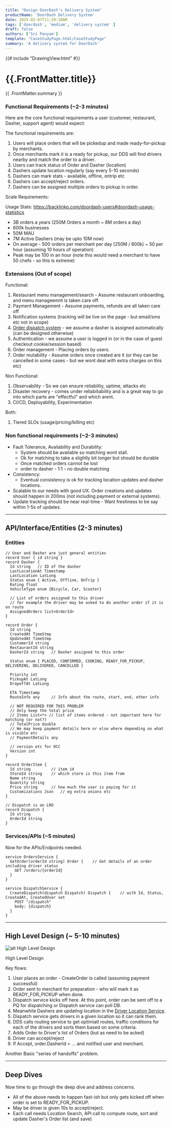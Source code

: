 ```yaml
---
title: "Design DoorDash's Delivery System"
productName: 'DoorDash Delivery System'
date: 2025-02-07T11:29:10AM
tags: ['doordash', 'medium', 'delivery system' ]
draft: false
authors: ['Sri Panyam']
template: "CaseStudyPage.html/CaseStudyPage"
summary: 'A delivery system for DoorDash'
---
```


{{# include "DrawingView.html" #}}

# {{.FrontMatter.title}}

{{ .FrontMatter.summary }}

### Functional Requirements (~2-3 minutes)

Here are the core functional requirements a user (customer, restaurant, Dasher, support agent) would expect:

The functional requirements are:

1. Users will place orders that will be pickedup and made ready-for-pickup by merchants.
2. Once merchants mark it is a ready for pickup, our DDS will find drivers nearby and match the order to a driver.
4. Users can track status of Order and Dasher (location)
5. Dashers update location regularly (say every 5-10 seconds)
6. Dashers can mark stats - available, offline, ontrip etc
7. Dashers can accept/reject orders.
8. Dashers can be assigned multiple orders to pickup in order.

Scale Requirements:

Usage Stats: https://backlinko.com/doordash-users#doordash-usage-statistics

* 3B orders a years (250M Orders a month ~ 8M orders a day)
* 600k businesses
* 50M MAU
* 7M Active Dashers (may be upto 10M now)
* On average - 500 orders per merchant per day (250M / 600k) ~ 50 per hour (assuming 10 hours of operation)
* Peak may be 100 in an hour (note this would need a merchant to have 50 chefs - so this is extreme)

### Extensions (Out of scope)

Functional:

1) Restaurant menu management/search - Assume restaurant onboarding, and menu manageemnt is taken care off.
2) Payment Management - Assume payments, refunds are all taken care off
3) Notification systems (tracking will be live on the page - but email/sms etc not in scope)
4) [Order dispatch system](../delivery_dispatch_system/index.md) - we assume a dasher is assigned automatically (can be designed otherwise)
5) Authentication - we assume a user is logged in (or in the case of guest checkout cookie/session based)
6) Order management - Placing orders by users.
7) Order mutability - Assume orders once created are it (or they can be cancelled in some cases - but we wont deal with
   extra charges on this etc)

Non Functional:
1) Observability - So we can ensure reliability, uptime, attacks etc
2) Disaster recovery - comes under reliabiliability and is a great way to go into which parts are "effectful" and which arent.
3) CI/CD, Deployability, Experimentation

Both:
1) Tiered SLOs (usage/pricing/billing etc)

### Non functional requirements (~2-3 minutes)

* Fault Tolerance, Availability and Durability:
  - System should be available so matching wont stall.
  - Ok for matching to take a slightly bit longer but should be durable
  - Once matched orders cannot be lost
  - order to dasher - 1:1 - no double matching
* Consistency:
  - Eventual consistency is ok for tracking location updates and dasher locations.
* Scalable to our needs with good UX.   Order creations and updates should happen in 200ms (not including payment or external systems).
* Update tracking should be near real-time - Want freshness to be say within 1-5s of updates.

---

## API/Interface/Entities (2-3 minutes)

### Entities
   
```
// User and Dasher are just general entities
record User { id string }
record Dasher {
  Id string   // ID of the dasher 
  LastLocationAt Timestamp
  LastLocation LatLong
  Status enum { Active, Offline, OnTrip }
  Rating float
  VehicleType enum {Bicycle, Car, Scooter}
  
  // List of orders assigned to this driver
  // for example the driver may be asked to do another order if it is on route
  AssignedOrders list<OrderId>
}

record Order {
  Id string
  CreatedAt TimeStmp
  UpdatedAt TimeStmp
  CustomerId string
  RestaurantId string
  DasherId string   // Dasher assigned to this order
  
  Status enum { PLACED, CONFIRMED, COOKING, READY_FOR_PICKUP, DELIVERING, DELIVERED, CANCELLED }
  
  Priority int
  PickupAt LatLong
  DropoffAt LatLong
  
  ETA Timestamp
  RouteInfo any     // Info about the route, start, end, other info
  
  // NOT REQUIRED FOR THIS PROBLEM
  // Only keep the total price
  // Items List<*> // list of items ordered - not important here for matching (or not?)
  // TotalPrice double
  // We may keep payment details here or else where depending on what is visible etc
  // PaymentDetails any
  
  // version etc for OCC
  Version int
}

record OrderItem {
  Id string         // item id
  StoreId string    // which store is this item from
  Name string
  Quantity string
  Price string      // how much the user is paying for it
  Customizations Json   // eg extra onions etc
}

// Dispatch is an LRO
record Dispatch {
  Id string
  OrderId string
}
```

### Services/APIs (~5 minutes)

Now for the APIs/Endpoints needed.

```
service OrdersService {
  GetOrder(orderId string) Order {    // Get details of an order including driver status
    GET /orders/{orderId}
  }
}

service DispatchService {
  CreateDispatch(dispatch Dispatch) Dispatch {    // with Id, Status, CreatedAt, CreatedUser set
    POST "/dispatch"
    body: {dispatch}
  }
}
```

---

## High Level Design (~ 5-10 minutes)

![alt High Level Design](./hld.png "High Level Design")

<Drawing id="/hld" preview="./hld.png" width="800px" >High Level Design</Drawing>

Key flows:

1. User places an order - CreateOrder is called (assuming payment successful)
2. Order sent to merchant for preparation - who will mark it as READY_FOR_PICKUP when done.
3. Dispatch service kicks off here.   At this point, order can be sent off to a PQ for dispatching or Dispatch service can poll DB.
4. Meanwhile Dashers are updating location in the [Driver Location Service](../driver_location_service/index.md).
5. Dispatch service gets drivers in a given location so it can rank them.
6. DDS calls routing service to get optimiatl routes, traffic conditions for each of the drivers and sorts them based on some criteria.
7. Adds Order to Driver's list of Orders (but as need to be acked)
8. Driver can accept/reject
9. If Accept, order.DasherId = ... and notified user and merchant.

Another Basic "series of handoffs" problem.

---

## Deep Dives

Now time to go through the deep dive and address concerns.

* All of the above needs to happen fast-ish but only gets kicked off when order is set to READY_FOR_PICKUP.
* May be driver is given 10s to accept/reject.
* Each call needs Location Search, API call to compute route, sort and update Dasher's Order list (and save)
